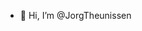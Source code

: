 - 👋 Hi, I’m @JorgTheunissen

<!---
JorgTheunissen/JorgTheunissen is a ✨ special ✨ repository because its `README.md` (this file) appears on your GitHub profile.
You can click the Preview link to take a look at your changes.
--->
